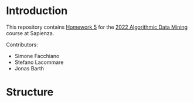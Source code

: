 # Introduction
This repository contains [Homework 5](https://github.com/lucamaiano/ADM/tree/master/2022/Homework_5) for the [2022 Algorithmic Data Mining]() course at Sapienza.

Contributors:
* Simone Facchiano
* Stefano Lacommare
* Jonas Barth

# Structure

